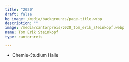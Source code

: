 ```yaml
---
title: "2020"
draft: false
bg_image: /media/backgrounds/page-title.webp
description: ""
image: /media/cantorpreis/2020_tom_erik_steinkopf.webp
name: Tom Erik Steinkopf
type: cantorpreis

---
```

- Chemie-Studium Halle
